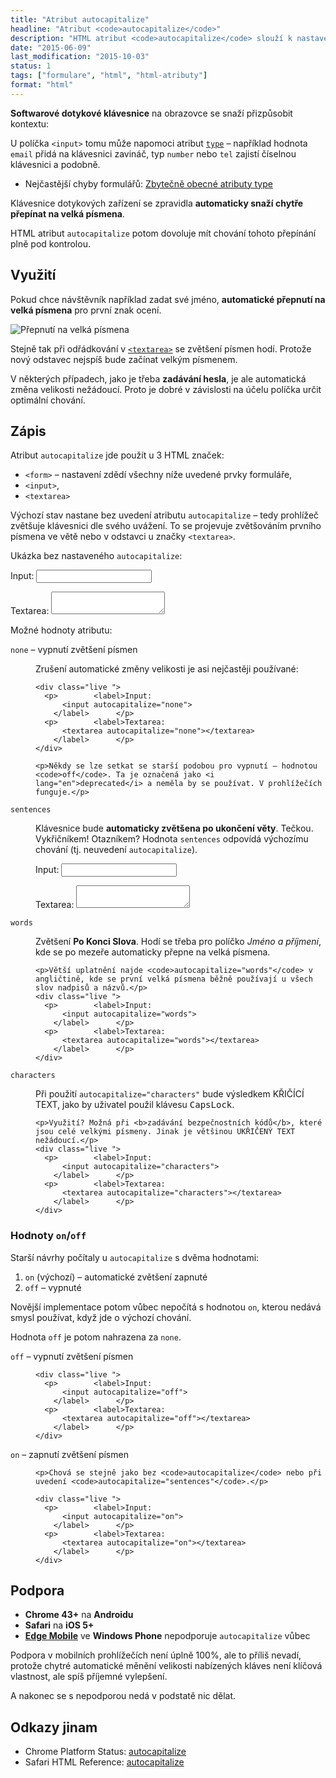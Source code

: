 ```yaml
---
title: "Atribut autocapitalize"
headline: "Atribut <code>autocapitalize</code>"
description: "HTML atribut <code>autocapitalize</code> slouží k nastavení automatického přepnutí na velká písmena u dotykových klávesnic."
date: "2015-06-09"
last_modification: "2015-10-03"
status: 1
tags: ["formulare", "html", "html-atributy"]
format: "html"
---
```


<p><b>Softwarové dotykové klávesnice</b> na obrazovce se snaží přizpůsobit kontextu:</p>

<p>U políčka <code>&lt;input></code> tomu může napomoci atribut <a href="/input#type"><code>type</code></a> – například hodnota <code>email</code> přidá na klávesnici zavináč, typ <code>number</code> nebo <code>tel</code> zajistí číselnou klávesnici a podobně.</p>


<div class="internal-content">
  <ul>
    <li>Nejčastější chyby formulářů: <a href="/chyby-formularu#type">Zbytečně obecné atributy type</a></li>
  </ul>
</div>

<p>Klávesnice dotykových zařízení se zpravidla <b>automaticky snaží chytře přepínat na velká písmena</b>.</p>

<p>HTML atribut <code>autocapitalize</code> potom dovoluje mít chování tohoto přepínání plně pod kontrolou.</p>


<h2 id="vyuziti">Využití</h2>

<p>Pokud chce návštěvník například zadat své jméno, <b>automatické přepnutí na velká písmena</b> pro první znak ocení.</p>

<p><img src="/files/autocapitalize/velka.png" alt="Přepnutí na velká písmena" class="border"></p>





















<p>Stejně tak při odřádkování v <a href="/textarea"><code>&lt;textarea></code></a> se zvětšení písmen hodí. Protože nový odstavec nejspíš bude začínat velkým písmenem.</p>

<p>V některých případech, jako je třeba <b>zadávání hesla</b>, je ale automatická změna velikosti nežádoucí. Proto je dobré v závislosti na účelu políčka určit optimální chování.</p>





<h2 id="zapis">Zápis</h2>

<p>Atribut <code>autocapitalize</code> jde použít u 3 HTML značek:</p>

<ul>
  <li><code>&lt;form></code> – nastavení zdědí všechny níže uvedené prvky formuláře,</li>
  <li><code>&lt;input></code>,</li>
  <li><code>&lt;textarea></code></li>
</ul>


<p>Výchozí stav nastane bez uvedení atributu <code>autocapitalize</code> – tedy prohlížeč zvětšuje klávesnici dle svého uvážení. To se projevuje zvětšováním prvního písmena ve větě nebo v odstavci u značky <code>&lt;textarea></code>.</p>

<p>Ukázka bez nastaveného <code>autocapitalize</code>:</p>

<div class="live nosource">
  <p>        <label>Input:
    <input>
    </label>      </p>
  <p>        <label>Textarea:
    <textarea></textarea>
    </label>      </p>
</div>




<p>Možné hodnoty atributu:</p>


<dl>  
  <dt id="none"><code>none</code> – vypnutí zvětšení písmen</dt>
  
  <dd>
    <p>Zrušení automatické změny velikosti je asi nejčastěji používané:</p>
       
    <div class="live ">
      <p>        <label>Input:
          <input autocapitalize="none">
        </label>      </p>
      <p>        <label>Textarea:
          <textarea autocapitalize="none"></textarea>
        </label>      </p>
    </div>
    
    <p>Někdy se lze setkat se starší podobou pro vypnutí – hodnotou <code>off</code>. Ta je označená jako <i lang="en">deprecated</i> a neměla by se používat. V prohlížečích funguje.</p>
  </dd>  
  
  <dt id="sentences"><code>sentences</code></dt>
  <dd>
    <p>Klávesnice bude <b>automaticky zvětšena po ukončení věty</b>. Tečkou. Vykřičníkem! Otazníkem? Hodnota <code>sentences</code> odpovídá výchozímu chování (tj. neuvedení <code>autocapitalize</code>).</p>
    <div class="live ">
      <p>        <label>Input:
          <input autocapitalize="sentences">
        </label>      </p>
      <p>        <label>Textarea:
          <textarea autocapitalize="sentences"></textarea>
        </label>      </p>
    </div>    
  </dd>
  
  
  <dt id="words"><code>words</code></dt>
  <dd>
    <p>Zvětšení <b>Po Konci Slova</b>. Hodí se třeba pro políčko <i>Jméno a příjmení</i>, kde se po mezeře automaticky přepne na velká písmena.</p>
    
    <p>Větší uplatnění najde <code>autocapitalize="words"</code> v angličtině, kde se první velká písmena běžně používají u všech slov nadpisů a názvů.</p>
    <div class="live ">
      <p>        <label>Input:
          <input autocapitalize="words">
        </label>      </p>
      <p>        <label>Textarea:
          <textarea autocapitalize="words"></textarea>
        </label>      </p>
    </div>    
  </dd>  
  
  
  <dt id="characters"><code>characters</code></dt>
  <dd>
    <p>Při použití <code>autocapitalize="characters"</code> bude výsledkem KŘIČÍCÍ TEXT, jako by uživatel použil klávesu <kbd>CapsLock</kbd>.</p>
    
    <p>Využití? Možná při <b>zadávání bezpečnostních kódů</b>, které jsou celé velkými písmeny. Jinak je většinou UKŘIČENÝ TEXT nežádoucí.</p>
    <div class="live ">
      <p>        <label>Input:
          <input autocapitalize="characters">
        </label>      </p>
      <p>        <label>Textarea:
          <textarea autocapitalize="characters"></textarea>
        </label>      </p>
    </div>    
  </dd>    
</dl>



<h3 id="on-off">Hodnoty <code>on</code>/<code>off</code></h3>


<p>Starší návrhy počítaly u <code>autocapitalize</code> s dvěma hodnotami:</p>

<ol>
  <li><code>on</code> (výchozí) – automatické zvětšení zapnuté</li>
  <li><code>off</code> – vypnuté</li>
</ol>


<p>Novější implementace potom vůbec nepočítá s hodnotou <code>on</code>, kterou nedává smysl používat, když jde o výchozí chování.</p>

<p>Hodnota <code>off</code> je potom nahrazena za <code>none</code>.</p>

<dl>
  <dt id="off"><code>off</code> – vypnutí zvětšení písmen</dt>
  
  <dd>     
    
    <div class="live ">
      <p>        <label>Input:
          <input autocapitalize="off">
        </label>      </p>
      <p>        <label>Textarea:
          <textarea autocapitalize="off"></textarea>
        </label>      </p>
    </div>
  </dd>
      

  
  <dt id="on"><code>on</code> – zapnutí zvětšení písmen</dt>
  
  <dd>
    
    <p>Chová se stejně jako bez <code>autocapitalize</code> nebo při uvedení <code>autocapitalize="sentences"</code>.</p>  
    
    <div class="live ">
      <p>        <label>Input:
          <input autocapitalize="on">
        </label>      </p>
      <p>        <label>Textarea:
          <textarea autocapitalize="on"></textarea>
        </label>      </p>
    </div>
  </dd>    
</dl>





<h2 id="podpora">Podpora</h2>


<ul>
  <li><b>Chrome 43+</b> na <b>Androidu</b></li>
  
  <li><b>Safari</b> na <b>iOS 5+</b></li>
  
  <li><a href="/edge-mobile"><b>Edge Mobile</b></a> ve <b>Windows Phone</b> nepodporuje <code>autocapitalize</code> vůbec</li>
  
</ul>

<p>Podpora v mobilních prohlížečích není úplně 100%, ale to příliš nevadí, protože chytré automatické měnění velikosti nabízených kláves není klíčová vlastnost, ale spíš příjemné vylepšení.</p>

<p>A nakonec se s nepodporou nedá v podstatě nic dělat.</p>



<h2 id="odkazy">Odkazy jinam</h2>

<div class="external-content">
<ul>
  <li>Chrome Platform Status: <a href="https://www.chromestatus.com/features/4529989986811904">autocapitalize</a></li>
  
  <li>Safari HTML Reference: <a href="https://developer.apple.com/library/safari/documentation/AppleApplications/Reference/SafariHTMLRef/Articles/Attributes.html#//apple_ref/doc/uid/TP40008058-autocapitalize">autocapitalize</a></li>
</ul>  
</div>